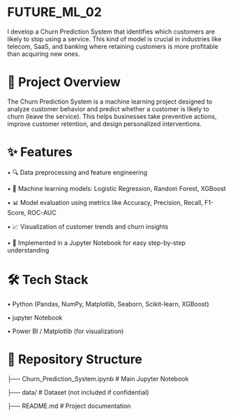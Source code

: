 # FUTURE_ML_02
I develop a Churn Prediction System that identifies which customers are likely to stop using a service. This kind of model is crucial in industries like telecom, SaaS, and banking where retaining customers is more profitable than acquiring new ones.

# 🚀 Project Overview
The Churn Prediction System is a machine learning project designed to analyze customer behavior and predict whether a customer is likely to churn (leave the service).
This helps businesses take preventive actions, improve customer retention, and design personalized interventions.

# ✨ Features 

•	🔍 Data preprocessing and feature engineering

•	🤖 Machine learning models: Logistic Regression, Random Forest, XGBoost

•	📊 Model evaluation using metrics like Accuracy, Precision, Recall, F1-Score, ROC-AUC

•	📈 Visualization of customer trends and churn insights

•	📂 Implemented in a Jupyter Notebook for easy step-by-step understanding

# 🛠️ Tech Stack 

•	Python (Pandas, NumPy, Matplotlib, Seaborn, Scikit-learn, XGBoost)

•	jupyter Notebook

•	Power BI / Matplotlib (for visualization)

# 📂 Repository Structure
├── Churn_Prediction_System.ipynb    # Main Jupyter Notebook

├── data/                            # Dataset (not included if confidential)

├── README.md                        # Project documentation

